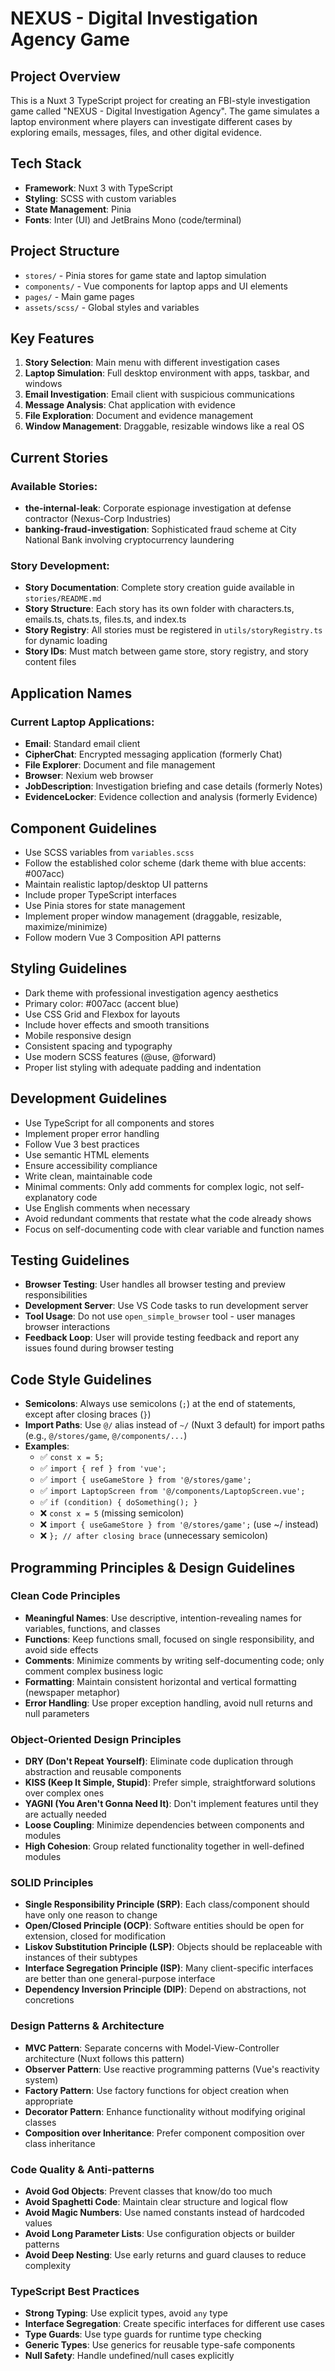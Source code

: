 # NEXUS - Digital Investigation Agency Game

<!-- Use this file to provide workspace-specific custom instructions to Copilot. For more details, visit https://code.visualstudio.com/docs/copilot/copilot-customization#_use-a-githubcopilotinstructionsmd-file -->

## Project Overview

This is a Nuxt 3 TypeScript project for creating an FBI-style investigation game called "NEXUS - Digital Investigation Agency". The game simulates a laptop environment where players can investigate different cases by exploring emails, messages, files, and other digital evidence.

## Tech Stack

- **Framework**: Nuxt 3 with TypeScript
- **Styling**: SCSS with custom variables
- **State Management**: Pinia
- **Fonts**: Inter (UI) and JetBrains Mono (code/terminal)

## Project Structure

- `stores/` - Pinia stores for game state and laptop simulation
- `components/` - Vue components for laptop apps and UI elements
- `pages/` - Main game pages
- `assets/scss/` - Global styles and variables

## Key Features

1. **Story Selection**: Main menu with different investigation cases
2. **Laptop Simulation**: Full desktop environment with apps, taskbar, and windows
3. **Email Investigation**: Email client with suspicious communications
4. **Message Analysis**: Chat application with evidence
5. **File Exploration**: Document and evidence management
6. **Window Management**: Draggable, resizable windows like a real OS

## Current Stories

### Available Stories:
- **the-internal-leak**: Corporate espionage investigation at defense contractor (Nexus-Corp Industries)
- **banking-fraud-investigation**: Sophisticated fraud scheme at City National Bank involving cryptocurrency laundering

### Story Development:
- **Story Documentation**: Complete story creation guide available in `stories/README.md`
- **Story Structure**: Each story has its own folder with characters.ts, emails.ts, chats.ts, files.ts, and index.ts
- **Story Registry**: All stories must be registered in `utils/storyRegistry.ts` for dynamic loading
- **Story IDs**: Must match between game store, story registry, and story content files

## Application Names

### Current Laptop Applications:
- **Email**: Standard email client
- **CipherChat**: Encrypted messaging application (formerly Chat)
- **File Explorer**: Document and file management
- **Browser**: Nexium web browser
- **JobDescription**: Investigation briefing and case details (formerly Notes)
- **EvidenceLocker**: Evidence collection and analysis (formerly Evidence)

## Component Guidelines

- Use SCSS variables from `variables.scss` 
- Follow the established color scheme (dark theme with blue accents: #007acc)
- Maintain realistic laptop/desktop UI patterns
- Include proper TypeScript interfaces
- Use Pinia stores for state management
- Implement proper window management (draggable, resizable, maximize/minimize)
- Follow modern Vue 3 Composition API patterns

## Styling Guidelines

- Dark theme with professional investigation agency aesthetics
- Primary color: #007acc (accent blue)
- Use CSS Grid and Flexbox for layouts
- Include hover effects and smooth transitions
- Mobile responsive design
- Consistent spacing and typography
- Use modern SCSS features (@use, @forward)
- Proper list styling with adequate padding and indentation

## Development Guidelines

- Use TypeScript for all components and stores
- Implement proper error handling
- Follow Vue 3 best practices
- Use semantic HTML elements
- Ensure accessibility compliance
- Write clean, maintainable code
- Minimal comments: Only add comments for complex logic, not self-explanatory code
- Use English comments when necessary
- Avoid redundant comments that restate what the code already shows
- Focus on self-documenting code with clear variable and function names

## Testing Guidelines

- **Browser Testing**: User handles all browser testing and preview responsibilities
- **Development Server**: Use VS Code tasks to run development server
- **Tool Usage**: Do not use `open_simple_browser` tool - user manages browser interactions
- **Feedback Loop**: User will provide testing feedback and report any issues found during browser testing

## Code Style Guidelines

- **Semicolons**: Always use semicolons (`;`) at the end of statements, except after closing braces (`}`)
- **Import Paths**: Use `@/` alias instead of `~/` (Nuxt 3 default) for import paths (e.g., `@/stores/game`, `@/components/...`)
- **Examples**:
  - ✅ `const x = 5;`
  - ✅ `import { ref } from 'vue';`
  - ✅ `import { useGameStore } from '@/stores/game';`
  - ✅ `import LaptopScreen from '@/components/LaptopScreen.vue';`
  - ✅ `if (condition) { doSomething(); }`
  - ❌ `const x = 5` (missing semicolon)
  - ❌ `import { useGameStore } from '@/stores/game';` (use ~/ instead)
  - ❌ `}; // after closing brace` (unnecessary semicolon)

## Programming Principles & Design Guidelines

### Clean Code Principles
- **Meaningful Names**: Use descriptive, intention-revealing names for variables, functions, and classes
- **Functions**: Keep functions small, focused on single responsibility, and avoid side effects
- **Comments**: Minimize comments by writing self-documenting code; only comment complex business logic
- **Formatting**: Maintain consistent horizontal and vertical formatting (newspaper metaphor)
- **Error Handling**: Use proper exception handling, avoid null returns and null parameters

### Object-Oriented Design Principles
- **DRY (Don't Repeat Yourself)**: Eliminate code duplication through abstraction and reusable components
- **KISS (Keep It Simple, Stupid)**: Prefer simple, straightforward solutions over complex ones
- **YAGNI (You Aren't Gonna Need It)**: Don't implement features until they are actually needed
- **Loose Coupling**: Minimize dependencies between components and modules
- **High Cohesion**: Group related functionality together in well-defined modules

### SOLID Principles
- **Single Responsibility Principle (SRP)**: Each class/component should have only one reason to change
- **Open/Closed Principle (OCP)**: Software entities should be open for extension, closed for modification
- **Liskov Substitution Principle (LSP)**: Objects should be replaceable with instances of their subtypes
- **Interface Segregation Principle (ISP)**: Many client-specific interfaces are better than one general-purpose interface
- **Dependency Inversion Principle (DIP)**: Depend on abstractions, not concretions

### Design Patterns & Architecture
- **MVC Pattern**: Separate concerns with Model-View-Controller architecture (Nuxt follows this pattern)
- **Observer Pattern**: Use reactive programming patterns (Vue's reactivity system)
- **Factory Pattern**: Use factory functions for object creation when appropriate
- **Decorator Pattern**: Enhance functionality without modifying original classes
- **Composition over Inheritance**: Prefer component composition over class inheritance

### Code Quality & Anti-patterns
- **Avoid God Objects**: Prevent classes that know/do too much
- **Avoid Spaghetti Code**: Maintain clear structure and logical flow
- **Avoid Magic Numbers**: Use named constants instead of hardcoded values
- **Avoid Long Parameter Lists**: Use configuration objects or builder patterns
- **Avoid Deep Nesting**: Use early returns and guard clauses to reduce complexity

### TypeScript Best Practices
- **Strong Typing**: Use explicit types, avoid `any` type
- **Interface Segregation**: Create specific interfaces for different use cases
- **Type Guards**: Use type guards for runtime type checking
- **Generic Types**: Use generics for reusable type-safe components
- **Null Safety**: Handle undefined/null cases explicitly